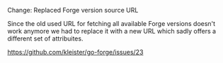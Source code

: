 Change: Replaced Forge version source URL

Since the old used URL for fetching all available Forge versions doesn't work
anymore we had to replace it with a new URL which sadly offers a different set
of attribuites.

https://github.com/kleister/go-forge/issues/23
